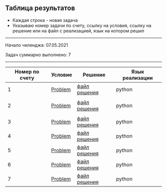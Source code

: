 ## Таблица результатов

* Каждая строка - новая задача
* Указываю номер задачи по счету, ссылку на условия, ссылку на решение или на файл с реализацией, язык на котором решил


-----

Начало челенджа:    07.05.2021

Задач суммарно выполнено: 7

-----

| Номер по счету               | Условие  | Решение | Язык реализации |
| --------------------- | ------------- | --------- | --------- |
|           1           |       [Problem](https://leetcode.com/problems/count-items-matching-a-rule/)        |     [файл решения](https://github.com/Advokat1/algorithms_challenge/blob/main/algorithms/Python/count_items_matching_rule.py)      |     python      |
|                       |               |           |                 |
|           2           |       [Problem](https://leetcode.com/problems/baseball-game/)        |     [файл решения](https://github.com/Advokat1/algorithms_challenge/blob/main/algorithms/Python/baseball_game.py)      |     python      |
|                       |               |           |                 |
|           3           |       [Problem](https://leetcode.com/problems/flipping-an-image/)        |     [файл решения](https://github.com/Advokat1/algorithms_challenge/blob/main/algorithms/Python/flipping_image.py)      |     python      |  
|           4           |       [Problem](https://leetcode.com/problems/defanging-an-ip-address/)        |     [файл решения](https://github.com/Advokat1/algorithms_challenge/blob/main/algorithms/Python/defanging_ip_address.py)      |     python      |  
|           5           |       [Problem](https://leetcode.com/problems/jewels-and-stones/)        |     [файл решения](https://github.com/Advokat1/algorithms_challenge/blob/main/algorithms/Python/jewels_stones.py)      |     python      |
|           6           |       [Problem](https://leetcode.com/problems/determine-if-string-halves-are-alike/)        |     [файл решения](https://github.com/Advokat1/algorithms_challenge/blob/main/algorithms/Python/alike_strings.py)      |     python      |
|           7           |       [Problem](https://leetcode.com/problems/rank-transform-of-an-array/submissions/)        |     [файл решения](https://github.com/Advokat1/algorithms_challenge/blob/main/algorithms/Python/rank_transform_array.py)      |     python      |